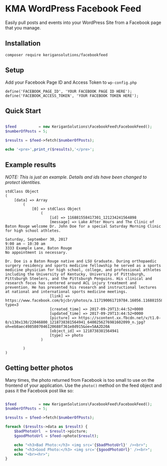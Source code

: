 # KMA WordPress Facebook Feed
Easily pull posts and events into your WordPress Site from a Facebook page that you manage.
## Installation
`composer require kerigansolutions/facebookfeed`
## Setup
Add your Facebook Page ID and Access Token to `wp-config.php`
```
define('FACEBOOK_PAGE_ID', 'YOUR FACEBOOK PAGE ID HERE');
define('FACEBOOK_ACCESS_TOKEN', 'YOUR FACEBOOK TOKEN HERE');
```
## Quick Start
```php

$feed          = new KeriganSolutions\FacebookFeed\FacebookFeed();
$numberOfPosts = 5;

$results = $feed->fetch($numberOfPosts);

echo '<pre>',print_r($results),'</pre>';

```

## Example results
*NOTE: This is just an example. Details and ids have been changed to protect identities.*
```
stdClass Object
(
    [data] => Array
        (
            [0] => stdClass Object
                (
                    [id] => 116881558417301_121234241564898
                    [message] => Lake After Hours and The Clinic of Baton Rouge welcome Dr. John Doe for a special Saturday Morning Clinic for high school athletes.

Saturday, September 30, 2017
9:00 am – 10:30 am 
3333 Example Lane, Baton Rouge
No appointment is necessary.

Dr. Doe is a Baton Rouge native and LSU Graduate. During orthopaedic surgery residency and sports medicine fellowship he served as a sports medicine physician for high school, college, and professional athletes including the University of Kentucky, University of Pittsburgh, Pittsburgh Steelers, and the Pittsburgh Penguins. His clinical and research focus has centered around ACL injury treatment and prevention. He has presented his research and instructional lectures at national and international sports medicine meetings.
                    [link] => https://www.facebook.com/bjcbr/photos/a.117190061719784.16056.116881558417301/1218738381564941/?type=3
                    [created_time] => 2017-09-29T13:44:52+0000
                    [updated_time] => 2017-09-29T13:44:52+0000
                    [picture] => https://scontent.xx.fbcdn.net/v/t1.0-0/s130x130/22046800_1218738381564941_6400256276981602099_n.jpg?oh=eb8aec4985807046120688f361e8d915&oe=5AA2D20A
                    [object_id] => 1218738381564941
                    [type] => photo
                )

        )
)
```
## Getting better photos
Many times, the photo returned from Facebook is too small to use on the frontend of your application. Use the `photo()` method on the feed object and pass it the Facebook post like so: 
```php

$feed          = new KeriganSolutions\FacebookFeed\FacebookFeed();
$numberOfPosts = 5;

$results = $feed->fetch($numberOfPosts);

foreach ($results->data as $result) {
    $badPhotoUrl  = $result->picture;
    $goodPhotoUrl = $feed->photo($result);

    echo "<h3>Bad Photo:</h3> <img src='{$badPhotoUrl}' /><br>";
    echo "<h3>Good Photo:</h3> <img src='{$goodPhotoUrl}' /><br>";
    echo "<br><hr>";
}

```

